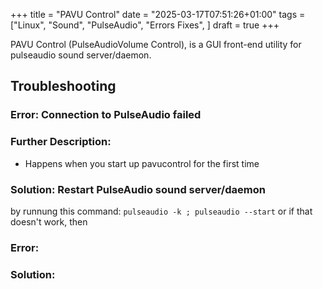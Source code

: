 +++
title = "PAVU Control"
date = "2025-03-17T07:51:26+01:00"
tags = ["Linux", "Sound", "PulseAudio", "Errors Fixes", ]
draft = true
+++

<!--This is a guide to fix error when Pavucontrol is first started.-->
PAVU Control (PulseAudioVolume Control), is a GUI front-end utility for pulseaudio sound server/daemon.

<!--more-->

<!--## Error-->
<!--1. Connection to PulseAudio failed-->
<!--Happens, when you install and first start up PAVUControl.-->
<!---->
<!--## Fixes-->
<!--- Restart PulseAudio-->
<!--    ``` console-->
<!--    pulseaudio -k ; pulseaudio --start-->
<!--    ```-->
<!---->
<!--    If this doesn't work, run this command:-->
<!--    ``` console-->
<!--    pulseaudio --check ; pulseaudio -D-->
<!--    ```-->
<!---->
<!--    If this doesn't work, then:-->
<!--    ``` console-->
<!--    pulseaudio -k ; pulseaudio -v ; sudo reboot-->
<!--    ```-->
<!---->
<!--## Command Cheatsheet-->
<!--- ` pulseaudio --check ` - checks if pulseaudio daemon is runnung and returns an exit code-->
<!--- ` pulseaudio -D | --daemonize ` - run in the background after startup-->
<!--- ` pulseaudio -k | --kill ` - kill a running daemon-->
<!--- ` pulseaudio --start ` - start the pulseaudio daemon-->
<!--- ` pulseaudio -v | --verbose ` - increase the verbosity level-->
<!--- ` reboot ` - reboots the system-->
<!--- ` sudo ` - executes the command after with elevated privilages-->

## Troubleshooting
### Error: Connection to PulseAudio failed
### Further Description:
- Happens when you start up pavucontrol for the first time 
### Solution: Restart PulseAudio sound server/daemon
by runnung this command:
``` pulseaudio -k ; pulseaudio --start ```
or if that doesn't work, then

### Error:
### Solution:
